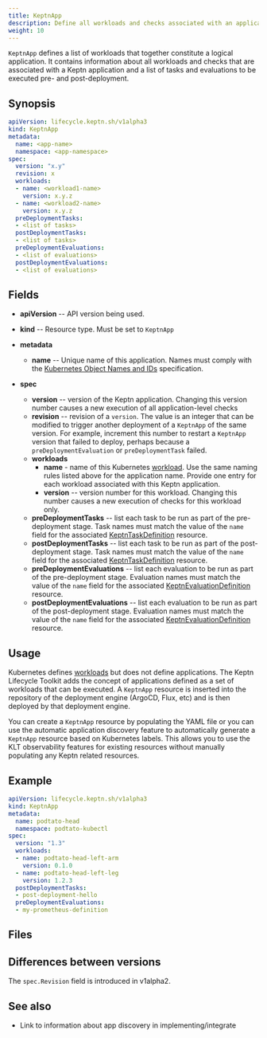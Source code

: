 ```yaml
---
title: KeptnApp
description: Define all workloads and checks associated with an application
weight: 10
---
```


`KeptnApp` defines a list of workloads
that together constitute a logical application.
It contains information about all workloads and checks
that are associated with a Keptn application
and a list of tasks and evaluations to be executed
pre- and post-deployment.

## Synopsis

```yaml
apiVersion: lifecycle.keptn.sh/v1alpha3
kind: KeptnApp
metadata:
  name: <app-name>
  namespace: <app-namespace>
spec:
  version: "x.y"
  revision: x
  workloads:
  - name: <workload1-name>
    version: x.y.z
  - name: <workload2-name>
    version: x.y.z
  preDeploymentTasks:
  - <list of tasks>
  postDeploymentTasks:
  - <list of tasks>
  preDeploymentEvaluations:
  - <list of evaluations>
  postDeploymentEvaluations:
  - <list of evaluations>
```

## Fields

* **apiVersion** -- API version being used.
* **kind** -- Resource type.
   Must be set to `KeptnApp`

* **metadata**
  * **name** -- Unique name of this application.
    Names must comply with the
    [Kubernetes Object Names and IDs](https://kubernetes.io/docs/concepts/overview/working-with-objects/names/#dns-subdomain-names)
    specification.

* **spec**
  * **version** -- version of the Keptn application.
    Changing this version number causes a new execution
    of all application-level checks
  * **revision** -- revision of a `version`.
    The value is an integer that can be modified
    to trigger another deployment of a `KeptnApp` of the same version.
    For example, increment this number to restart a `KeptnApp` version
    that failed to deploy, perhaps because a
    `preDeploymentEvaluation` or `preDeploymentTask` failed.
  * **workloads**
    * **name** - name of this Kubernetes
      [workload](https://kubernetes.io/docs/concepts/workloads/).
      Use the same naming rules listed above for the application name.
      Provide one entry for each workload
      associated with this Keptn application.
    * **version** -- version number for this workload.
      Changing this number causes a new execution
      of checks for this workload only.
  * **preDeploymentTasks** -- list each task to be run
    as part of the pre-deployment stage.
    Task names must match the value of the `name` field
    for the associated [KeptnTaskDefinition](taskdefinition.md) resource.
  * **postDeploymentTasks** -- list each task to be run
    as part of the post-deployment stage.
    Task names must match the value of the `name` field
    for the associated [KeptnTaskDefinition](taskdefinition.md) resource.
  * **preDeploymentEvaluations** -- list each evaluation to be run
    as part of the pre-deployment stage.
    Evaluation names must match the value of the `name` field
    for the associated [KeptnEvaluationDefinition](evaluationdefinition.md)
    resource.
  * **postDeploymentEvaluations** -- list each evaluation to be run
    as part of the post-deployment stage.
    Evaluation names must match the value of the `name` field
    for the associated [KeptnEvaluationDefinition](evaluationdefinition.md)
    resource.

## Usage

Kubernetes defines
[workloads](https://kubernetes.io/docs/concepts/workloads/)
but does not define applications.
The Keptn Lifecycle Toolkit adds the concept of applications
defined as a set of workloads that can be executed.
A `KeptnApp` resource is inserted
into the repository of the deployment engine
(ArgoCD, Flux, etc)
and is then deployed by that deployment engine.

You can create a `KeptnApp` resource by populating the YAML file
or you can use the automatic application discovery feature
to automatically generate a `KeptnApp` resource
based on Kubernetes labels.
This allows you to use the KLT observability features for existing resources
without manually populating any Keptn related resources.

## Example

```yaml
apiVersion: lifecycle.keptn.sh/v1alpha3
kind: KeptnApp
metadata:
  name: podtato-head
  namespace: podtato-kubectl
spec:
  version: "1.3"
  workloads:
  - name: podtato-head-left-arm
    version: 0.1.0
  - name: podtato-head-left-leg
    version: 1.2.3
  postDeploymentTasks:
  - post-deployment-hello
  preDeploymentEvaluations:
  - my-prometheus-definition
```

## Files

## Differences between versions

The `spec.Revision` field is introduced in v1alpha2.

## See also

* Link to information about app discovery in implementing/integrate
